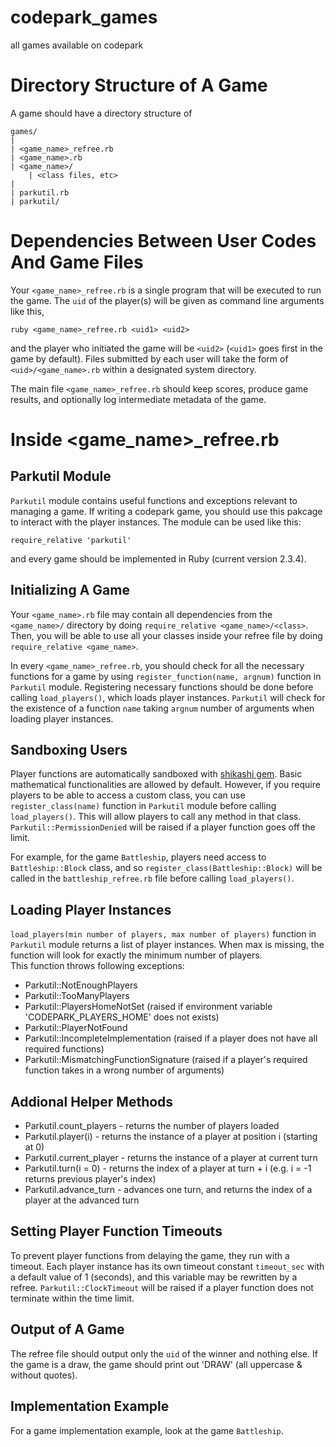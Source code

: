 # codepark_games
all games available on codepark

# Directory Structure of A Game
A game should have a directory structure of

    games/
    |
    | <game_name>_refree.rb
    | <game_name>.rb
    | <game_name>/
        | <class files, etc>
    |
    | parkutil.rb
    | parkutil/

# Dependencies Between User Codes And Game Files

Your `<game_name>_refree.rb` is a single program that will be executed to run the game.
The `uid` of the player(s) will be given as command line arguments like this,

    ruby <game_name>_refree.rb <uid1> <uid2>

and the player who initiated the game will be `<uid2>` (`<uid1>` goes first in the game by default).
Files submitted by each user will take the form of `<uid>/<game_name>.rb` within a designated system directory.

The main file `<game_name>_refree.rb` should keep scores, produce game results, and optionally log intermediate metadata of the game.

# Inside <game_name>_refree.rb

## Parkutil Module
`Parkutil` module contains useful functions and exceptions relevant to managing a game.
If writing a codepark game, you should use this pakcage to interact with the player instances.
The module can be used like this:

    require_relative 'parkutil'
  
and every game should be implemented in Ruby (current version 2.3.4).

## Initializing A Game
Your `<game_name>.rb` file may contain all dependencies from the `<game_name>/` directory by doing `require_relative <game_name>/<class>`. Then, you will be able to use all your classes inside your refree file by doing `require_relative <game_name>`.

In every `<game_name>_refree.rb`, you should check for all the necessary functions for a game by using `register_function(name, argnum)` function in `Parkutil` module. Registering necessary functions should be done before calling `load_players()`, which loads player instances. `Parkutil` will check for the existence of a function `name` taking `argnum` number of arguments when loading player instances.

## Sandboxing Users
Player functions are automatically sandboxed with [shikashi gem](https://github.com/tario/shikashi). Basic mathematical functionalities are allowed by default. However, if you require players to be able to access a custom class, you can use `register_class(name)` function in `Parkutil` module before calling `load_players()`. This will allow players to call any method in that class. `Parkutil::PermissionDenied` will be raised if a player function goes off the limit.

For example, for the game `Battleship`, players need access to `Battleship::Block` class, and so `register_class(Battleship::Block)` will be called in the `battleship_refree.rb` file before calling `load_players()`.

## Loading Player Instances
`load_players(min number of players, max number of players)` function in `Parkutil` module returns a list of player instances. When max is missing, the function will look for exactly the minimum number of players.  
This function throws following exceptions:
 - Parkutil::NotEnoughPlayers
 - Parkutil::TooManyPlayers
 - Parkutil::PlayersHomeNotSet (raised if environment variable 'CODEPARK_PLAYERS_HOME' does not exists)
 - Parkutil::PlayerNotFound
 - Parkutil::IncompleteImplementation (raised if a player does not have all required functions)
 - Parkutil::MismatchingFunctionSignature (raised if a player's required function takes in a wrong number of arguments)

## Addional Helper Methods
 - Parkutil.count_players - returns the number of players loaded
 - Parkutil.player(i) - returns the instance of a player at position i (starting at 0)
 - Parkutil.current_player - returns the instance of a player at current turn 
 - Parkutil.turn(i = 0) - returns the index of a player at turn + i (e.g. i = -1 returns previous player's index)  
 - Parkutil.advance_turn - advances one turn, and returns the index of a player at the advanced turn

## Setting Player Function Timeouts
To prevent player functions from delaying the game, they run with a timeout.
Each player instance has its own timeout constant `timeout_sec` with a default value of 1 (seconds), and this variable may be rewritten by a refree. `Parkutil::ClockTimeout` will be raised if a player function does not terminate within the time limit.

## Output of A Game
The refree file should output only the `uid` of the winner and nothing else. If the game is a draw, the game should print out 'DRAW' (all uppercase & without quotes).

## Implementation Example
For a game implementation example, look at the game `Battleship`. 
